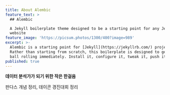 ```yaml
---
title: About Alembic
feature_text: >
  ## Alembic

  A Jekyll boilerplate theme designed to be a starting point for any Jekyll
  website
feature_image: 'https://picsum.photos/1300/400?image=989'
excerpt: >-
  Alembic is a starting point for [Jekyll](https://jekyllrb.com/) projects.
  Rather than starting from scratch, this boilerplate is designed to get the
  ball rolling immediately. Install it, configure it, tweak it, push it.
published: true
---
```

**데이터 분석가가 되기 위한 작은 한걸음**

판다스 개념 정리, 데이콘 경진대회 정리